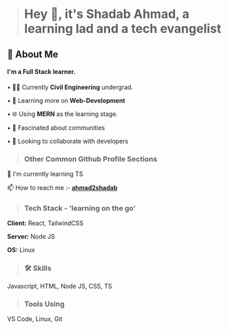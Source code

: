 > # Hey 👋, it's Shadab Ahmad, a learning lad and a tech evangelist

## 🚀 About Me

#### I'm a **Full Stack** learner.

• 👨‍💻 Currently **Civil Engineering** undergrad.

• 🌱 Learning more on **Web-Development**

• 🌐 Using **MERN** as the learning stage.

• 👥 Fascinated about communities

• 🤝 Looking to collaborate with developers

> ### Other Common Github Profile Sections

🧠 I'm currently learning TS

📫 How to reach me :- **[ahmad2shadab](https://github.com/ahmad2shadab)**

> ### Tech Stack - 'learning on the go'

**Client:** React, TailwindCSS

**Server:** Node JS

**OS:** Linux

> ### 🛠 Skills

Javascript, HTML, Node JS, CSS, TS

> ### Tools Using

VS Code, Linux, Git
